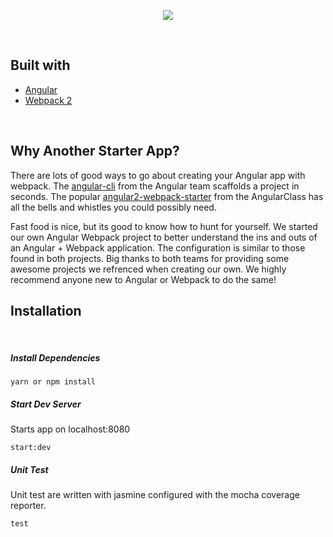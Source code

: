 
 <p align="center">
   <a href="http://thestartuplab.io" target="_blank">
     <img  src="http://res.cloudinary.com/dncekyetl/image/upload/v1487242027/logo-black_f7n3tz.png">
   </a>
   
 </p>
 &nbsp;


## Built with

* [Angular](https://angular.io/)
* [Webpack 2](https://webpack.js.org/)

&nbsp;

## Why Another Starter App? 

There are lots of good ways to go about creating your Angular app with webpack. The [angular-cli](https://github.com/angular/angular-cli) from the Angular team scaffolds a project in seconds. 
The popular [angular2-webpack-starter](https://github.com/AngularClass/angular2-webpack-starter) from the AngularClass has all the bells and whistles you could possibly need. 

Fast food is nice, but its good to know how to hunt for yourself. We started our own Angular Webpack project to better understand the ins and outs of an Angular + Webpack application. The configuration is similar to those found in both projects. Big thanks to both teams for providing some awesome projects we refrenced when creating our own.
We highly recommend anyone new to Angular or Webpack to do the same!



## Installation

&nbsp;

##### Install Dependencies

``` 
yarn or npm install
```

##### Start Dev Server

Starts app on localhost:8080

```
start:dev
```

##### Unit Test

Unit test are written with jasmine configured with the mocha coverage reporter.

```
test
```
